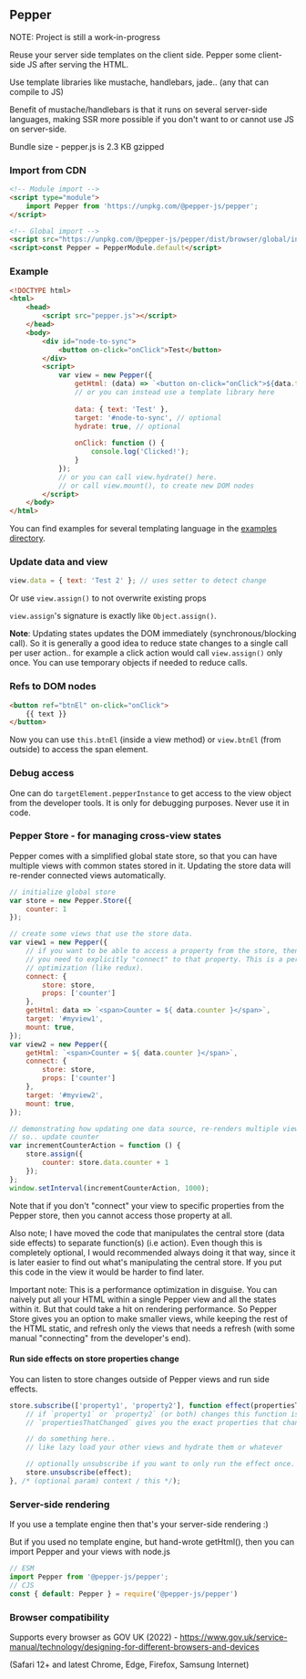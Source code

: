 ## Pepper

NOTE: Project is still a work-in-progress

Reuse your server side templates on the client side. Pepper some client-side JS after serving the HTML.

Use template libraries like mustache, handlebars, jade.. (any that can compile to JS)

Benefit of mustache/handlebars is that it runs on several server-side languages, making SSR more possible if you don't want to or cannot use JS on server-side.

Bundle size - pepper.js is 2.3 KB gzipped

### Import from CDN

```html
<!-- Module import -->
<script type="module">
    import Pepper from 'https://unpkg.com/@pepper-js/pepper';
</script>

<!-- Global import -->
<script src="https://unpkg.com/@pepper-js/pepper/dist/browser/global/index.min.js"></script>
<script>const Pepper = PepperModule.default</script>
```

### Example

```html
<!DOCTYPE html>
<html>
    <head>
        <script src="pepper.js"></script>
    </head>
    <body>
        <div id="node-to-sync">
            <button on-click="onClick">Test</button>
        </div>
        <script>
            var view = new Pepper({
                getHtml: (data) => `<button on-click="onClick">${data.text}</button>`,
                // or you can instead use a template library here
                
                data: { text: 'Test' },
                target: '#node-to-sync', // optional
                hydrate: true, // optional
                
                onClick: function () {
                    console.log('Clicked!');
                }
            });
            // or you can call view.hydrate() here.
            // or call view.mount(), to create new DOM nodes
        </script>
    </body>
</html>
```

You can find examples for several templating language in the [examples directory](./examples).

### Update data and view

```js
view.data = { text: 'Test 2' }; // uses setter to detect change
```
Or use `view.assign()` to not overwrite existing props

`view.assign`'s signature is exactly like `Object.assign()`.

**Note**: Updating states updates the DOM immediately (synchronous/blocking call). So it is generally a good idea to reduce state changes to a single call per user action.. for example a click action would call `view.assign()` only once. You can use temporary objects if needed to reduce calls.

### Refs to DOM nodes

```html
<button ref="btnEl" on-click="onClick">
    {{ text }}
</button>
```

Now you can use `this.btnEl` (inside a view method) or `view.btnEl` (from outside) to access the span element.

### Debug access

One can do `targetElement.pepperInstance` to get access to the view object from the developer tools. It is only for
debugging purposes. Never use it in code.

### Pepper Store - for managing cross-view states

Pepper comes with a simplified global state store, so that you can have multiple views with common states stored in it. Updating the store data will re-render connected views automatically.

```js
// initialize global store
var store = new Pepper.Store({
    counter: 1
});

// create some views that use the store data.
var view1 = new Pepper({
    // if you want to be able to access a property from the store, then
    // you need to explicitly "connect" to that property. This is a performance
    // optimization (like redux).
    connect: {
        store: store,
        props: ['counter']
    },
    getHtml: data => `<span>Counter = ${ data.counter }</span>`,
    target: '#myview1',
    mount: true,
});
var view2 = new Pepper({
    getHtml: `<span>Counter = ${ data.counter }</span>`,
    connect: {
        store: store,
        props: ['counter']
    },
    target: '#myview2',
    mount: true,
});

// demonstrating how updating one data source, re-renders multiple views
// so.. update counter
var incrementCounterAction = function () {
    store.assign({
        counter: store.data.counter + 1
    });
};
window.setInterval(incrementCounterAction, 1000);
```

Note that if you don't "connect" your view to specific properties from the Pepper store, then you cannot access those property at all.

Also note; I have moved the code that manipulates the central store (data side effects) to separate function(s) (i.e action). Even though this is completely optional, I would recommended always doing it that way, since it is later easier to find out what's manipulating the central store. If you put this code in the view it would be harder to find later.

Important note: This is a performance optimization in disguise. You can naively put all your HTML within a single Pepper view and all the states within it.
But that could take a hit on rendering performance. So Pepper Store gives you an option to make smaller views, while keeping the rest of the HTML static, and refresh only the views that needs a refresh (with some manual "connecting" from the developer's end).

#### Run side effects on store properties change

You can listen to store changes outside of Pepper views and run side effects.

```js
store.subscribe(['property1', 'property2'], function effect(propertiesThatChanged) {
    // if `property1` or `property2` (or both) changes this function is invoked
    // `propertiesThatChanged` gives you the exact properties that changed (array of strings).

    // do something here..
    // like lazy load your other views and hydrate them or whatever

    // optionally unsubscribe if you want to only run the effect once.
    store.unsubscribe(effect);
}, /* (optional param) context / this */);
```

### Server-side rendering

If you use a template engine then that's your server-side rendering :)

But if you used no template engine, but hand-wrote getHtml(), then you can import Pepper and your views with node.js

```js
// ESM
import Pepper from '@pepper-js/pepper';
// CJS
const { default: Pepper } = require('@pepper-js/pepper')
```

### Browser compatibility

Supports every browser as GOV UK (2022) - https://www.gov.uk/service-manual/technology/designing-for-different-browsers-and-devices

(Safari 12+ and latest Chrome, Edge, Firefox, Samsung Internet)
